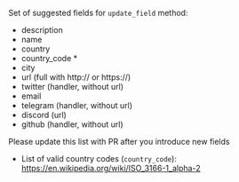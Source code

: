 Set of suggested fields for `update_field` method:

- description
- name
- country
- country_code *
- city
- url (full with http:// or https://)
- twitter (handler, without url)
- email
- telegram (handler, without url)
- discord (url)
- github (handler, without url)

Please update this list with PR after you introduce new fields

* List of valid country codes (`country_code`): https://en.wikipedia.org/wiki/ISO_3166-1_alpha-2
